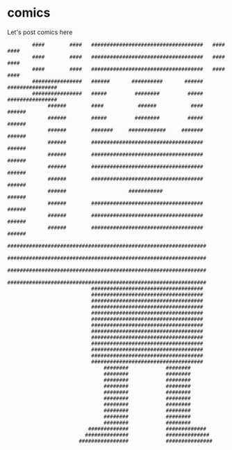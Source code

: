 # comics

Let's post comics here



            ####        ####   ####################################   ####        ####
            ####        ####   ####################################   ####        ####
            ####        ####   ####################################   ####        ####
            ################   ######       ##########       ######   ################
            ################   #####         ########         #####   ################
                 ######        ####           ######           ####        ######
                 ######        #####         ########         #####        ######
                 ######        #######     ############     #######        ######
                 ######        ####################################        ######
                 ######        ####################################        ######
                 ######        ####################################        ######
                 ######        ####################################        ######
                 ######                    ###########                     ######
                 ######        ####################################        ######
                 ######        ####################################        ######
                 ######        ####################################        ######
                 ################################################################
                 ################################################################
                 ################################################################
                 ################################################################
                               ####################################
                               ####################################
                               ####################################
                               ####################################
                               ####################################
                               ####################################
                               ####################################
                               ####################################
                               ####################################
                               ####################################
                               ####################################
                               ####################################
                               ####################################
                                   ########            ########
                                   ########            ########
                                   ########            ########
                                   ########            ########
                                   ########            ########
                                   ########            ########
                                   ########            ########
                                   ########            ########
                                   ########            ########
                                   ########            ########
                              #############            #############
                             ##############            ##############
                           ################            ###############
